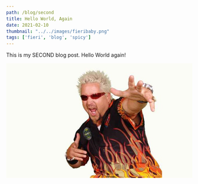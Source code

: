 ```yaml
---
path: /blog/second
title: Hello World, Again
date: 2021-02-10
thumbnail: "../../images/fieribaby.png"
tags: ['fieri', 'blog', 'spicy']
---
```


This is my SECOND blog post. Hello World again!

![fieri](../../images/fierifire.jpg)
